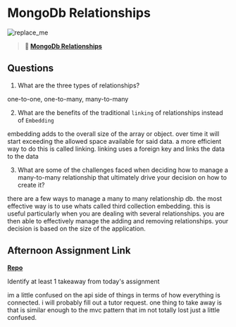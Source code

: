 # MongoDb Relationships

![replace_me](https://codeworks.blob.core.windows.net/public/assets/img/illustrations/placeholder.svg)

> **📖 [MongoDb Relationships](https://codeworksacademy.com/fs-student-guide/resources/wk5/02-Relationships)**

## Questions

1. What are the three types of relationships?


one-to-one, one-to-many, many-to-many

2. What are the benefits of the traditional `linking` of relationships instead of `Embedding`


embedding adds to the overall size of the array or object. over time it will start exceeding the allowed space available for said data. a more efficient way to do this is called linking. linking uses a foreign key and links the data to the data

3. What are some of the challenges faced when deciding how to manage a many-to-many relationship that ultimately drive your decision on how to create it?


there are a few ways to manage a many to many relationship db. the most effective way is to use whats called third collection embedding. this is useful particularly when you are dealing with several relationships. you are then able to effectively manage the adding and removing relationships. your decision is based on the size of the application. 

## Afternoon Assignment Link

**[Repo](https://github.com/ScottBickish/late-fall21-gregslist-api.git)**

Identify at least 1 takeaway from today's assignment

im a little confused on the api side of things in terms of how everything is connected. i will probably fill out a tutor request. one thing to take away is that is similar enough to the mvc pattern that im not totally lost just a little confused. 
